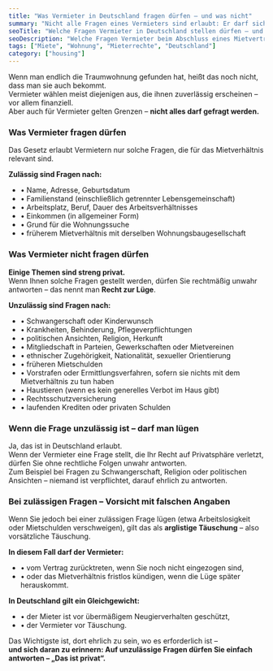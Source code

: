 ```yaml
---
title: "Was Vermieter in Deutschland fragen dürfen – und was nicht"
summary: "Nicht alle Fragen eines Vermieters sind erlaubt: Er darf sich nach Einkommen, Beruf und Familienstand erkundigen, aber nicht nach Schwangerschaft, Krankheit, Religion oder Politik. In bestimmten Fällen hat der Mieter sogar das Recht, unwahr zu antworten."
seoTitle: "Welche Fragen Vermieter in Deutschland stellen dürfen – und welche verboten sind"
seoDescription: "Welche Fragen Vermieter beim Abschluss eines Mietvertrags stellen dürfen, welche unzulässig sind und wann Mieter rechtlich lügen dürfen, ohne Konsequenzen befürchten zu müssen."
tags: ["Miete", "Wohnung", "Mieterrechte", "Deutschland"]
category: ["housing"]
---
```


Wenn man endlich die Traumwohnung gefunden hat, heißt das noch nicht, dass man sie auch bekommt.  
Vermieter wählen meist diejenigen aus, die ihnen zuverlässig erscheinen – vor allem finanziell.  
Aber auch für Vermieter gelten Grenzen – **nicht alles darf gefragt werden.**

### Was Vermieter fragen dürfen

Das Gesetz erlaubt Vermietern nur solche Fragen, die für das Mietverhältnis relevant sind.

**Zulässig sind Fragen nach:**  
- • Name, Adresse, Geburtsdatum  
- • Familienstand (einschließlich getrennter Lebensgemeinschaft)  
- • Arbeitsplatz, Beruf, Dauer des Arbeitsverhältnisses  
- • Einkommen (in allgemeiner Form)  
- • Grund für die Wohnungssuche  
- • früherem Mietverhältnis mit derselben Wohnungsbaugesellschaft  

### Was Vermieter nicht fragen dürfen

**Einige Themen sind streng privat.**  
Wenn Ihnen solche Fragen gestellt werden, dürfen Sie rechtmäßig unwahr antworten – das nennt man **Recht zur Lüge**.

**Unzulässig sind Fragen nach:**  
- • Schwangerschaft oder Kinderwunsch  
- • Krankheiten, Behinderung, Pflegeverpflichtungen  
- • politischen Ansichten, Religion, Herkunft  
- • Mitgliedschaft in Parteien, Gewerkschaften oder Mietvereinen  
- • ethnischer Zugehörigkeit, Nationalität, sexueller Orientierung  
- • früheren Mietschulden  
- • Vorstrafen oder Ermittlungsverfahren, sofern sie nichts mit dem Mietverhältnis zu tun haben  
- • Haustieren (wenn es kein generelles Verbot im Haus gibt)  
- • Rechtsschutzversicherung  
- • laufenden Krediten oder privaten Schulden  

### Wenn die Frage unzulässig ist – darf man lügen

Ja, das ist in Deutschland erlaubt.  
Wenn der Vermieter eine Frage stellt, die Ihr Recht auf Privatsphäre verletzt, dürfen Sie ohne rechtliche Folgen unwahr antworten.  
Zum Beispiel bei Fragen zu Schwangerschaft, Religion oder politischen Ansichten – niemand ist verpflichtet, darauf ehrlich zu antworten.

### Bei zulässigen Fragen – Vorsicht mit falschen Angaben

Wenn Sie jedoch bei einer zulässigen Frage lügen (etwa Arbeitslosigkeit oder Mietschulden verschweigen), gilt das als **arglistige Täuschung** – also vorsätzliche Täuschung.  

**In diesem Fall darf der Vermieter:**  
- • vom Vertrag zurücktreten, wenn Sie noch nicht eingezogen sind,  
- • oder das Mietverhältnis fristlos kündigen, wenn die Lüge später herauskommt.  

**In Deutschland gilt ein Gleichgewicht:**  
- • der Mieter ist vor übermäßigem Neugierverhalten geschützt,  
- • der Vermieter vor Täuschung.  

Das Wichtigste ist, dort ehrlich zu sein, wo es erforderlich ist –  
**und sich daran zu erinnern: Auf unzulässige Fragen dürfen Sie einfach antworten – „Das ist privat“.**  
